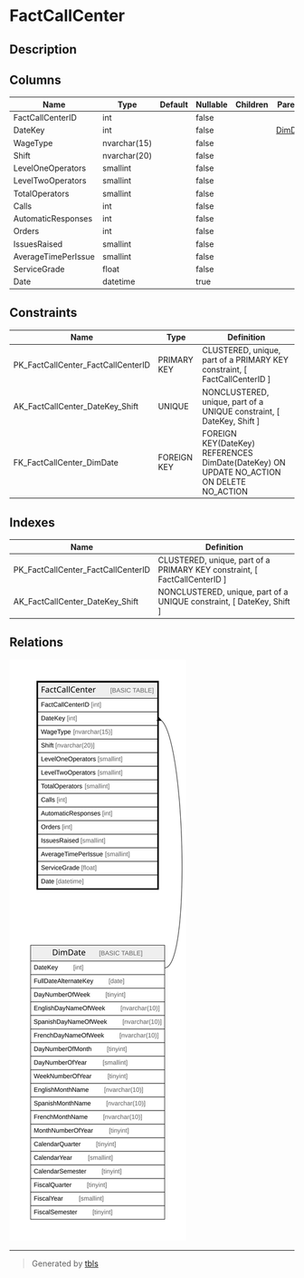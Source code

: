 # FactCallCenter

## Description

## Columns

| Name | Type | Default | Nullable | Children | Parents | Comment |
| ---- | ---- | ------- | -------- | -------- | ------- | ------- |
| FactCallCenterID | int |  | false |  |  |  |
| DateKey | int |  | false |  | [DimDate](DimDate.md) |  |
| WageType | nvarchar(15) |  | false |  |  |  |
| Shift | nvarchar(20) |  | false |  |  |  |
| LevelOneOperators | smallint |  | false |  |  |  |
| LevelTwoOperators | smallint |  | false |  |  |  |
| TotalOperators | smallint |  | false |  |  |  |
| Calls | int |  | false |  |  |  |
| AutomaticResponses | int |  | false |  |  |  |
| Orders | int |  | false |  |  |  |
| IssuesRaised | smallint |  | false |  |  |  |
| AverageTimePerIssue | smallint |  | false |  |  |  |
| ServiceGrade | float |  | false |  |  |  |
| Date | datetime |  | true |  |  |  |

## Constraints

| Name | Type | Definition |
| ---- | ---- | ---------- |
| PK_FactCallCenter_FactCallCenterID | PRIMARY KEY | CLUSTERED, unique, part of a PRIMARY KEY constraint, [ FactCallCenterID ] |
| AK_FactCallCenter_DateKey_Shift | UNIQUE | NONCLUSTERED, unique, part of a UNIQUE constraint, [ DateKey, Shift ] |
| FK_FactCallCenter_DimDate | FOREIGN KEY | FOREIGN KEY(DateKey) REFERENCES DimDate(DateKey) ON UPDATE NO_ACTION ON DELETE NO_ACTION |

## Indexes

| Name | Definition |
| ---- | ---------- |
| PK_FactCallCenter_FactCallCenterID | CLUSTERED, unique, part of a PRIMARY KEY constraint, [ FactCallCenterID ] |
| AK_FactCallCenter_DateKey_Shift | NONCLUSTERED, unique, part of a UNIQUE constraint, [ DateKey, Shift ] |

## Relations

![er](FactCallCenter.svg)

---

> Generated by [tbls](https://github.com/k1LoW/tbls)
